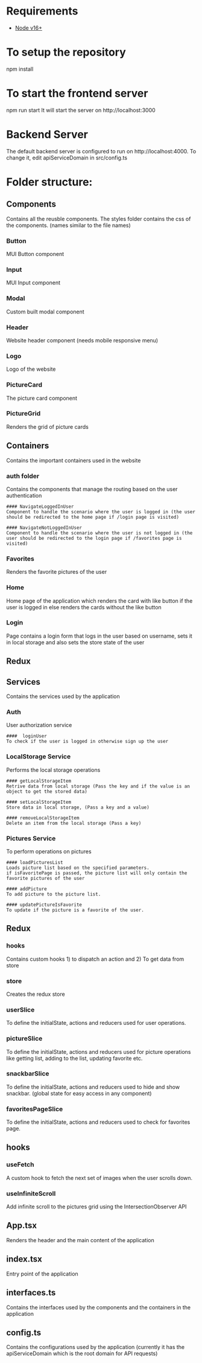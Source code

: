 # Requirements
- [Node v16+](https://nodejs.org/)

# To setup the repository
npm install

# To start the frontend server
npm run start
It will start the server on http://localhost:3000

# Backend Server
The default backend server is configured to run on http://localhost:4000. To change it, edit apiServiceDomain in src/config.ts
# Folder structure:

## Components
Contains all the reusble components.
The styles folder contains the css of the components. (names similar to the file names)

  ### Button
  MUI Button component

  ### Input
  MUI Input component

  ### Modal
  Custom built modal component

  ### Header
  Website header component (needs mobile responsive menu)

  ### Logo
  Logo of the website

  ### PictureCard
  The picture card component

  ### PictureGrid
  Renders the grid of picture cards


## Containers
Contains the important containers used in the website

  ### auth folder
  Contains the components that manage the routing based on the user authentication

    #### NavigateLoggedInUser
    Component to handle the scenario where the user is logged in (the user should be redirected to the home page if /login page is visited)

    #### NavigateNotLoggedInUser
    Component to handle the scenario where the user is not logged in (the user should be redirected to the login page if /favorites page is visited)

  ### Favorites
  Renders the favorite pictures of the user

  ### Home
  Home page of the application which renders the card with like button if the user is logged in else renders the cards without the like button

  ### Login
  Page contains a login form that logs in the user based on username, sets it in local storage and also sets the store state of the user


## Redux


## Services
Contains the services used by the application

  ### Auth
  User authorization service

    ####  loginUser
    To check if the user is logged in otherwise sign up the user

  ### LocalStorage Service
  Performs the local storage operations

    #### getLocalStorageItem
    Retrive data from local storage (Pass the key and if the value is an object to get the stored data)

    #### setLocalStorageItem
    Store data in local storage, (Pass a key and a value)

    #### removeLocalStorageItem
    Delete an item from the local storage (Pass a key)

  ### Pictures Service
  To perform operations on pictures

    #### loadPicturesList
    Loads picture list based on the specified parameters.
    if isFavoritePage is passed, the picture list will only contain the favorite pictures of the user

    #### addPicture
    To add picture to the picture list.

    #### updatePictureIsFavorite
    To update if the picture is a favorite of the user.


## Redux

  ### hooks
  Contains custom hooks 1) to dispatch an action and 2) To get data from store

  ### store
  Creates the redux store

  ### userSlice
  To define the initialState, actions and reducers used for user operations.
  ### pictureSlice
  To define the initialState, actions and reducers used for picture operations like getting list, adding to the list, updating favorite etc.
  ### snackbarSlice
  To define the initialState, actions and reducers used to hide and show snackbar. (global state for easy access in any component)
  ### favoritesPageSlice
  To define the initialState, actions and reducers used to check for favorites page.


## hooks

  ### useFetch
  A custom hook to fetch the next set of images when the user scrolls down.

  ### useInfiniteScroll
  Add infinite scroll to the pictures grid using the IntersectionObserver API

## App.tsx
Renders the header and the main content of the application


## index.tsx
Entry point of the application


## interfaces.ts
Contains the interfaces used by the components and the containers in the application


## config.ts
Contains the configurations used by the application (currently it has the apiServiceDomain which is the root domain for API requests)